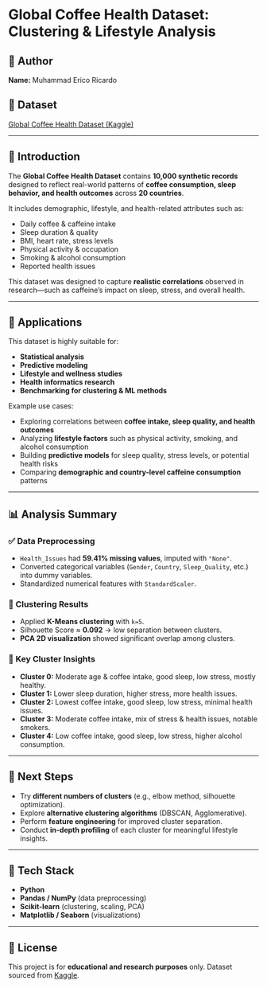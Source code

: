 # Global Coffee Health Dataset: Clustering & Lifestyle Analysis

## 👤 Author  
**Name:** Muhammad Erico Ricardo  

## 📂 Dataset  
[Global Coffee Health Dataset (Kaggle)](https://www.kaggle.com/datasets/uom190346a/global-coffee-health-dataset?resource=download)

---

## 📖 Introduction  

The **Global Coffee Health Dataset** contains **10,000 synthetic records** designed to reflect real-world patterns of **coffee consumption, sleep behavior, and health outcomes** across **20 countries**.  

It includes demographic, lifestyle, and health-related attributes such as:  

- Daily coffee & caffeine intake  
- Sleep duration & quality  
- BMI, heart rate, stress levels  
- Physical activity & occupation  
- Smoking & alcohol consumption  
- Reported health issues  

This dataset was designed to capture **realistic correlations** observed in research—such as caffeine’s impact on sleep, stress, and overall health.  

---

## 🔧 Applications  

This dataset is highly suitable for:  

- **Statistical analysis**  
- **Predictive modeling**  
- **Lifestyle and wellness studies**  
- **Health informatics research**  
- **Benchmarking for clustering & ML methods**  

Example use cases:  

- Exploring correlations between **coffee intake, sleep quality, and health outcomes**  
- Analyzing **lifestyle factors** such as physical activity, smoking, and alcohol consumption  
- Building **predictive models** for sleep quality, stress levels, or potential health risks  
- Comparing **demographic and country-level caffeine consumption** patterns  

---

## 📊 Analysis Summary  

### ✅ Data Preprocessing  
- `Health_Issues` had **59.41% missing values**, imputed with `"None"`.  
- Converted categorical variables (`Gender`, `Country`, `Sleep_Quality`, etc.) into dummy variables.  
- Standardized numerical features with `StandardScaler`.  

### 🔎 Clustering Results  
- Applied **K-Means clustering** with `k=5`.  
- Silhouette Score ≈ **0.092** → low separation between clusters.  
- **PCA 2D visualization** showed significant overlap among clusters.  

### 📌 Key Cluster Insights  
- **Cluster 0:** Moderate age & coffee intake, good sleep, low stress, mostly healthy.  
- **Cluster 1:** Lower sleep duration, higher stress, more health issues.  
- **Cluster 2:** Lowest coffee intake, good sleep, low stress, minimal health issues.  
- **Cluster 3:** Moderate coffee intake, mix of stress & health issues, notable smokers.  
- **Cluster 4:** Low coffee intake, good sleep, low stress, higher alcohol consumption.  

---

## 🚀 Next Steps  

- Try **different numbers of clusters** (e.g., elbow method, silhouette optimization).  
- Explore **alternative clustering algorithms** (DBSCAN, Agglomerative).  
- Perform **feature engineering** for improved cluster separation.  
- Conduct **in-depth profiling** of each cluster for meaningful lifestyle insights.  

---

## 📌 Tech Stack  

- **Python**  
- **Pandas / NumPy** (data preprocessing)  
- **Scikit-learn** (clustering, scaling, PCA)  
- **Matplotlib / Seaborn** (visualizations)  

---

## 📜 License  

This project is for **educational and research purposes** only. Dataset sourced from [Kaggle](https://www.kaggle.com/datasets/uom190346a/global-coffee-health-dataset).  
